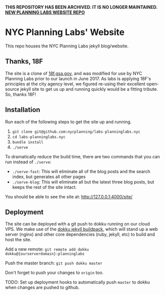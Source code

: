 **THIS REPOSITORY HAS BEEN ARCHIVED. IT IS NO LONGER MAINTAINED.**  
**[NEW PLANNING LABS WEBSITE REPO](https://github.com/NYCPlanning/labs-planninglabs-home)**


# NYC Planning Labs' Website

This repo houses the NYC Planning Labs jekyll blog/website.


## Thanks, 18F

The site is a clone of [18f.gsa.gov](https://18f.gsa.gov/), and was modified for use by NYC Planning Labs prior to our launch in June 2017.  As labs is applying 18F's principles at the city agency level, we figured re-using their excellent open-source jekyll site to get us up and running quickly would be a fitting tribute.  So, thanks 18F!

## Installation

Run each of the following steps to get the site up and running.

1. `git clone git@github.com:nycplanning/labs-planninglabs.nyc`
2. `cd labs-planninglabs.nyc`
3. `bundle install`
4. `./serve`

To dramatically reduce the build time, there are two commands that you can run instead of `./serve`:

* `./serve-fast`: This will eliminate all of the blog posts and the search index, but generates all other pages
* `./serve-blog`: This will eliminate all but the latest three blog posts, but keeps the rest of the site intact.

You should be able to see the site at: http://127.0.0.1:4000/site/

## Deployment

The site can be deployed with a git push to dokku running on our cloud VPS.  We make use of the [dokku jekyll buildpack](https://github.com/inket/dokku-buildpack-jekyll3-nginx), which will stand up a web server (nginx) and other core dependencies (ruby, jekyll, etc) to build and host the site.

Add a new remote:
`git remote add dokku dokku@{ourserverdomain}:planninglabs`

Push the master branch:
`git push dokku master`

Don't forget to push your changes to `origin` too.

TODO: Set up deployment hooks to automatically push `master` to dokku when changes are pushed to github.
